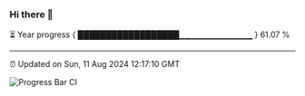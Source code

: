 ### Hi there 👋

⏳ Year progress { ██████████████████▁▁▁▁▁▁▁▁▁▁▁▁ } 61.07 %

---

⏰ Updated on Sun, 11 Aug 2024 12:17:10 GMT

![Progress Bar CI](https://github.com/code-lakshay/GitHub-Actions-Demo/workflows/Progress%20Bar%20CI/badge.svg)
